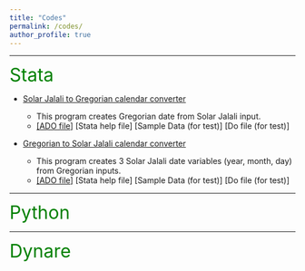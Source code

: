 ```yaml
---
title: "Codes"
permalink: /codes/
author_profile: true
---
```


---
<font size="6" color="green">Stata</font>


- [Solar Jalali to Gregorian calendar converter](https://peymanshahidi.github.io/codes/jal2greg)
	- This program creates Gregorian date from Solar Jalali input.
  - [[ADO file]](https://www.dropbox.com/s/ct3wpxx4357qrk4/jal2greg.ado?dl=0)
    [Stata help file]
    [Sample Data (for test)]
    [Do file (for test)]

- [Gregorian to Solar Jalali calendar converter](https://peymanshahidi.github.io/codes/greg2jal)
	- This program creates 3 Solar Jalali date variables (year, month, day) from Gregorian inputs.
  - [[ADO file]](https://www.dropbox.com/s/1bjixzxoi3lo5ns/greg2jal.ado?dl=0)
    [Stata help file]
    [Sample Data (for test)]
    [Do file (for test)]

---
<font size="6" color="green">Python</font>

---
<font size="6" color="green">Dynare</font>
